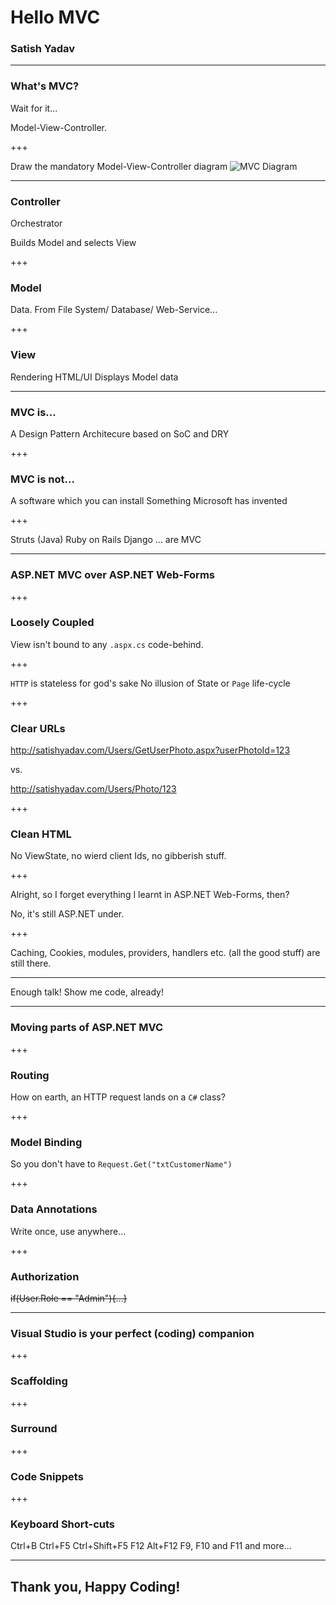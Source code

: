 # Hello MVC
### Satish Yadav

---

### What's MVC?

<span class="fragment"> Wait for it... </span>

<span class="fragment"> Model-View-Controller. </span>

+++

Draw the mandatory Model-View-Controller diagram
![MVC Diagram](https://www.pluralsight.com/content/dam/pluralsight/blog/2015/12/tutorial-angularjs-mvc-implementation/wp/img/AngularJS_01.png)

---

### Controller

<span class="fragment"> Orchestrator </span>

<span class="fragment"> Builds Model and selects View </span>


+++

### Model

<span class="fragment"> Data. </span>
<span class="fragment"> From File System/ Database/ Web-Service... </span>

+++

### View

<span class="fragment"> Rendering HTML/UI </span>
<span class="fragment"> Displays Model data </span>

---

### MVC is...

<span class="fragment"> A Design Pattern </span>
<span class="fragment"> Architecure based on SoC and DRY </span>

+++ 

### MVC is not...

<span class="fragment"> A software which you can install </span>
<span class="fragment"> Something Microsoft has invented </span>

+++

<span class="fragment"> Struts (Java) </span>
<span class="fragment"> Ruby on Rails </span>
<span class="fragment"> Django </span>
<span class="fragment"> ... are MVC </span>

---

### ASP.NET MVC over ASP.NET Web-Forms 

+++

### Loosely Coupled
<span class="fragment"> View isn't bound to any ````.aspx.cs```` code-behind. </span>
 
+++

````HTTP```` is stateless for god's sake
<span class="fragment"> No illusion of State or ````Page```` life-cycle </span>

+++

### Clear URLs

<span class="fragment"> http://satishyadav.com/Users/GetUserPhoto.aspx?userPhotoId=123 </span>

<span class="fragment"> vs. </span>

<span class="fragment"> http://satishyadav.com/Users/Photo/123 </span>

+++

### Clean HTML

<span class="fragment"> No ViewState, no wierd client Ids, no gibberish stuff. </span>

+++ 

Alright, so I forget everything I learnt in ASP.NET Web-Forms, then? </span>
 
<span class="fragment">No, it's still ASP.NET under. </span>

+++  

Caching, Cookies, modules, providers, handlers etc. (all the good stuff) are still there.

---

Enough talk! Show me code, already!

---

### Moving parts of ASP.NET MVC

+++

### Routing

<span class="fragment"> How on earth, an HTTP request lands on a ````C#```` class? </span>

+++ 

### Model Binding

<span class="fragment"> So you don't have to ````Request.Get("txtCustomerName")```` </span>

+++

### Data Annotations

<span class="fragment"> Write once, use anywhere... </span>

+++

### Authorization

<span class="fragment"> ~~if(User.Role == "Admin"){...}~~ </span>

---

### Visual Studio is your perfect (coding) companion
 
+++
 
### Scaffolding

+++ 

### Surround

+++ 

### Code Snippets

+++ 

### Keyboard Short-cuts

<span class="fragment"> Ctrl+B </span>
<span class="fragment"> Ctrl+F5 </span>
<span class="fragment"> Ctrl+Shift+F5 </span>
<span class="fragment"> F12 </span>
<span class="fragment"> Alt+F12 </span>
<span class="fragment"> F9, F10 and F11 </span>
<span class="fragment"> and more... </span>

---

## Thank you, Happy Coding!